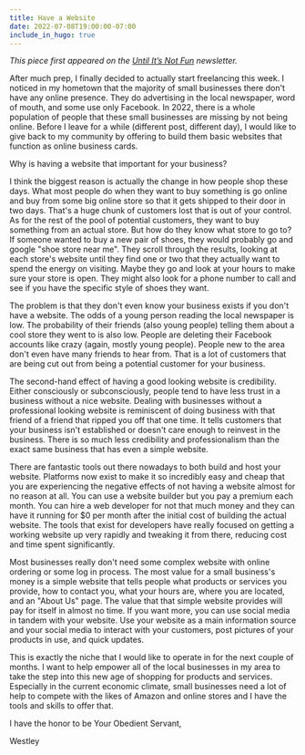 ```yaml
---
title: Have a Website
date: 2022-07-08T19:00:00-07:00
include_in_hugo: true
---
```


*This piece first appeared on the [Until It’s Not Fun](https://untilitsnotfun.com/posts/2022-07-08/) newsletter.*

After much prep, I finally decided to actually start freelancing this week. I noticed in my hometown that the majority of small businesses there don't have any online presence. They do advertising in the local newspaper, word of mouth, and some use only Facebook. In 2022, there is a whole population of people that these small businesses are missing by not being online. Before I leave for a while (different post, different day), I would like to give back to my community by offering to build them basic websites that function as online business cards.

Why is having a website that important for your business?

I think the biggest reason is actually the change in how people shop these days. What most people do when they want to buy something is go online and buy from some big online store so that it gets shipped to their door in two days. That's a huge chunk of customers lost that is out of your control. As for the rest of the pool of potential customers, they want to buy something from an actual store. But how do they know what store to go to? If someone wanted to buy a new pair of shoes, they would probably go and google "shoe store near me". They scroll through the results, looking at each store's website until they find one or two that they actually want to spend the energy on visiting. Maybe they go and look at your hours to make sure your store is open. They might also look for a phone number to call and see if you have the specific style of shoes they want.

The problem is that they don't even know your business exists if you don't have a website. The odds of a young person reading the local newspaper is low. The probability of their friends (also young people) telling them about a cool store they went to is also low. People are deleting their Facebook accounts like crazy (again, mostly young people). People new to the area don't even have many friends to hear from. That is a lot of customers that are being cut out from being a potential customer for your business.

The second-hand effect of having a good looking website is credibility. Either consciously or subconsciously, people tend to have less trust in a business without a nice website. Dealing with businesses without a professional looking website is reminiscent of doing business with that friend of a friend that ripped you off that one time. It tells customers that your business isn't established or doesn't care enough to reinvest in the business. There is so much less credibility and professionalism than the exact same business that has even a simple website.

There are fantastic tools out there nowadays to both build and host your website. Platforms now exist to make it so incredibly easy and cheap that you are experiencing the negative effects of not having a website almost for no reason at all. You can use a website builder but you pay a premium each month. You can hire a web developer for not that much money and they can have it running for $0 per month after the initial cost of building the actual website. The tools that exist for developers have really focused on getting a working website up very rapidly and tweaking it from there, reducing cost and time spent significantly.

Most businesses really don't need some complex website with online ordering or some log in process. The most value for a small business's money is a simple website that tells people what products or services you provide, how to contact you, what your hours are, where you are located, and an "About Us" page. The value that that simple website provides will pay for itself in almost no time. If you want more, you can use social media in tandem with your website. Use your website as a main information source and your social media to interact with your customers, post pictures of your products in use, and quick updates.  

This is exactly the niche that I would like to operate in for the next couple of months. I want to help empower all of the local businesses in my area to take the step into this new age of shopping for products and services. Especially in the current economic climate, small businesses need a lot of help to compete with the likes of Amazon and online stores and I have the tools and skills to offer that.

I have the honor to be Your Obedient Servant,

Westley
